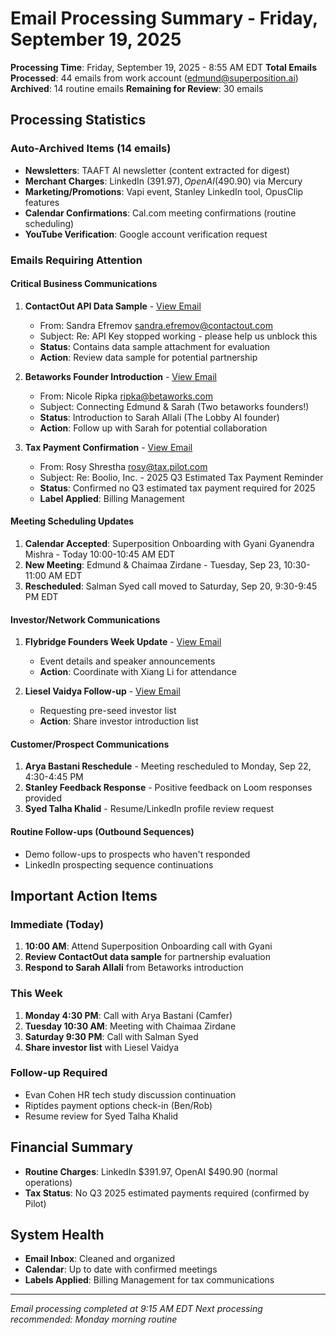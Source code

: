 # Email Processing Summary - Friday, September 19, 2025

**Processing Time**: Friday, September 19, 2025 - 8:55 AM EDT
**Total Emails Processed**: 44 emails from work account (edmund@superposition.ai)
**Archived**: 14 routine emails
**Remaining for Review**: 30 emails

## Processing Statistics

### Auto-Archived Items (14 emails)
- **Newsletters**: TAAFT AI newsletter (content extracted for digest)
- **Merchant Charges**: LinkedIn ($391.97), OpenAI ($490.90) via Mercury
- **Marketing/Promotions**: Vapi event, Stanley LinkedIn tool, OpusClip features
- **Calendar Confirmations**: Cal.com meeting confirmations (routine scheduling)
- **YouTube Verification**: Google account verification request

### Emails Requiring Attention

#### Critical Business Communications

1. **ContactOut API Data Sample** - [View Email](https://mail.google.com/mail/u/0/#inbox/1996132d9332d1e0)
   - From: Sandra Efremov <sandra.efremov@contactout.com>
   - Subject: Re: API Key stopped working - please help us unblock this
   - **Status**: Contains data sample attachment for evaluation
   - **Action**: Review data sample for potential partnership

2. **Betaworks Founder Introduction** - [View Email](https://mail.google.com/mail/u/0/#inbox/1995fc3942659e04)
   - From: Nicole Ripka <ripka@betaworks.com>
   - Subject: Connecting Edmund & Sarah (Two betaworks founders!)
   - **Status**: Introduction to Sarah Allali (The Lobby AI founder)
   - **Action**: Follow up with Sarah for potential collaboration

3. **Tax Payment Confirmation** - [View Email](https://mail.google.com/mail/u/0/#inbox/199605f8292b7e62)
   - From: Rosy Shrestha <rosy@tax.pilot.com>
   - Subject: Re: Boolio, Inc. - 2025 Q3 Estimated Tax Payment Reminder
   - **Status**: Confirmed no Q3 estimated tax payment required for 2025
   - **Label Applied**: Billing Management

#### Meeting Scheduling Updates

1. **Calendar Accepted**: Superposition Onboarding with Gyani Gyanendra Mishra - Today 10:00-10:45 AM EDT
2. **New Meeting**: Edmund & Chaimaa Zirdane - Tuesday, Sep 23, 10:30-11:00 AM EDT
3. **Rescheduled**: Salman Syed call moved to Saturday, Sep 20, 9:30-9:45 PM EDT

#### Investor/Network Communications

1. **Flybridge Founders Week Update** - [View Email](https://mail.google.com/mail/u/0/#inbox/1995d6e0a0b6fe20)
   - Event details and speaker announcements
   - **Action**: Coordinate with Xiang Li for attendance

2. **Liesel Vaidya Follow-up** - [View Email](https://mail.google.com/mail/u/0/#inbox/1995dd2b5c714a21)
   - Requesting pre-seed investor list
   - **Action**: Share investor introduction list

#### Customer/Prospect Communications

1. **Arya Bastani Reschedule** - Meeting rescheduled to Monday, Sep 22, 4:30-4:45 PM
2. **Stanley Feedback Response** - Positive feedback on Loom responses provided
3. **Syed Talha Khalid** - Resume/LinkedIn profile review request

#### Routine Follow-ups (Outbound Sequences)
- Demo follow-ups to prospects who haven't responded
- LinkedIn prospecting sequence continuations

## Important Action Items

### Immediate (Today)
1. **10:00 AM**: Attend Superposition Onboarding call with Gyani
2. **Review ContactOut data sample** for partnership evaluation
3. **Respond to Sarah Allali** from Betaworks introduction

### This Week
1. **Monday 4:30 PM**: Call with Arya Bastani (Camfer)
2. **Tuesday 10:30 AM**: Meeting with Chaimaa Zirdane
3. **Saturday 9:30 PM**: Call with Salman Syed
4. **Share investor list** with Liesel Vaidya

### Follow-up Required
- Evan Cohen HR tech study discussion continuation
- Riptides payment options check-in (Ben/Rob)
- Resume review for Syed Talha Khalid

## Financial Summary
- **Routine Charges**: LinkedIn $391.97, OpenAI $490.90 (normal operations)
- **Tax Status**: No Q3 2025 estimated payments required (confirmed by Pilot)

## System Health
- **Email Inbox**: Cleaned and organized
- **Calendar**: Up to date with confirmed meetings
- **Labels Applied**: Billing Management for tax communications

---
*Email processing completed at 9:15 AM EDT*
*Next processing recommended: Monday morning routine*